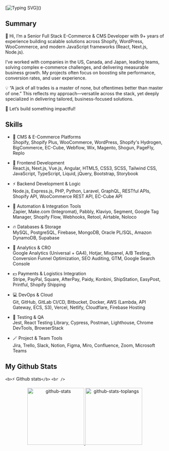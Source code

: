 [![Typing SVG](https://readme-typing-svg.herokuapp.com?font=Pacifico&color=%2336BCF7&size=48&center=true&vCenter=true&width=1200&height=100&lines=Senior+ECommerce+CMS+Developer;)]()

## Summary

👋 Hi, I’m a Senior Full Stack E-Commerce & CMS Developer with 9+ years of experience building scalable solutions across Shopify, WordPress, WooCommerce, and modern JavaScript frameworks (React, Next.js, Node.js).
<!-- 
I specialize in:
- Custom theme & plugin development (WordPress, WooCommerce, Shopify)
- Headless architecture (Shopify + Next.js, Hydrogen)
- API integrations & automation (Zapier, Make.com, custom APIs)
- Performance optimization & CRO (SEO, analytics, A/B testing)
- Cloud & serverless development (AWS Lambda, Docker, CI/CD) -->

I’ve worked with companies in the US, Canada, and Japan, leading teams, solving complex e-commerce challenges, and delivering measurable business growth. My projects often focus on boosting site performance, conversion rates, and user experience.

💡 “A jack of all trades is a master of none, but oftentimes better than master of one.”
This reflects my approach—versatile across the stack, yet deeply specialized in delivering tailored, business-focused solutions.

🚀 Let’s build something impactful!

## Skills

- 🌱 CMS & E-Commerce Platforms</br>
	Shopify, Shopify Plus, WooCommerce, WordPress, Shopify's Hydrogen, BigCommerce, EC-Cube, Webflow, Wix, Magento, Shogun, PageFly, Replo

- 🔭 Frontend Development</br>
	React.js, Next.js, Vue.js, Angular, HTML5, CSS3, SCSS, Tailwind CSS, JavaScript, TypeScript, Liquid, jQuery, Bootstrap, Storybook

- ⚡ Backend Development & Logic</br>
	Node.js, Express.js, PHP, Python, Laravel, GraphQL, RESTful APIs, Shopify API, WooCommerce REST API, EC-Cube API

- 🧩 Automation & Integration Tools</br>
	Zapier, Make.com (Integromat), Pabbly, Klaviyo, Segment, Google Tag Manager, Shopify Flow, Webhooks, Retool, Airtable, Noloco

- 🔥 Databases & Storage</br>
	MySQL, PostgreSQL, Firebase, MongoDB, Oracle PL/SQL, Amazon DynamoDB, Supabase

- 💬 Analytics & CRO</br>
	Google Analytics (Universal + GA4), Hotjar, Mixpanel, A/B Testing, Conversion Funnel Optimization, SEO Auditing, GTM, Google Search Console

- 💵 Payments & Logistics Integration</br>
	Stripe, PayPal, Square, AfterPay, Paidy, Konbini, ShipStation, EasyPost, Printful, Shopify Shipping

- 💻 DevOps & Cloud</br>
	Git, GitHub, GitLab CI/CD, Bitbucket, Docker, AWS (Lambda, API Gateway, ECS, S3), Vercel, Netlify, Cloudflare, Firebase Hosting

- 🧪 Testing & QA</br>
	Jest, React Testing Library, Cypress, Postman, Lighthouse, Chrome DevTools, BrowserStack

- 🪄 Project & Team Tools</br>
	Jira, Trello, Slack, Notion, Figma, Miro, Confluence, Zoom, Microsoft Teams


## My Github Stats

`<b>`⚡ Github stats`</b>`
    `<br />`

<p align="center">
  <a href="https://github.com/ErPing-CMS" target="_blank" rel="noopener noreferrer">
    <img
      height="180em"
      src="https://satoshj-readme-state.vercel.app/api?username=ErPing-CMS&hide=contribs&show_icons=true&count_private=true&include_all_commits=true&disable_animations=false&hide_border=true&bg_color=FFFFFF00&text_color=05CCB2&icon_color=FFFFFF&title_color=FFFFFF"
      alt='github-stats'
    />
    <img
      height="180em"
      src="https://satoshj-readme-state.vercel.app/api/top-langs?username=ErPing-CMS&show_icons=true&langs_count=8&layout=compact&hide_border=true&bg_color=FFFFFF00&text_color=05CCB2&icon_color=FFFFFF&title_color=FFFFFF"
      alt='github-stats-toplangs'
    />
  </a>
</p>

<!-- `<b>`☄️ Github Streaks`</b>`

<p align="center">
  <br />
  <img height="150em" src="https://github-readme-streak-stats.herokuapp.com/?user=ErPing-CMS&theme=gotham&hide_border=true" />
</p> -->

<!-- `<b>`📊 Total Contribution Graph`</b>`

</br>
<p align="center">
    <a href="https://github-readme-activity-graph.vercel.app/graph?username=ErPing-CMS&theme=react-dark&hide_border=true&hide_title=false&area=true&custom_title=Total%20contribution%20graph%20in%20all%20repo">
        <img src="https://github-readme-activity-graph.vercel.app/graph?username=ErPing-CMS&theme=react-dark&hide_border=true&hide_title=false&area=true&custom_title=Total%20contribution%20graph%20in%20all%20repo" width="95%" alt="activity graph">
    </a>
</p> -->
